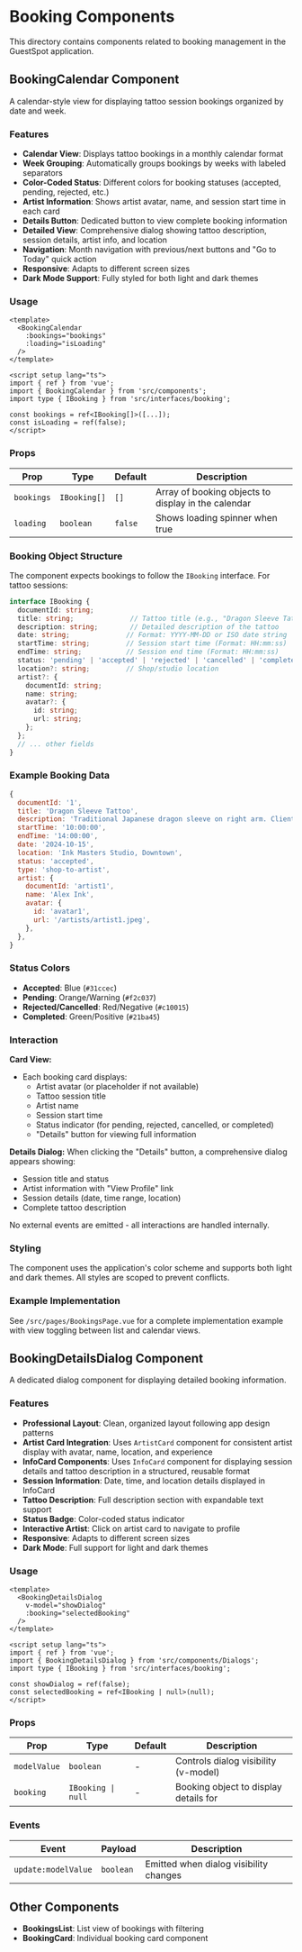 # Booking Components

This directory contains components related to booking management in the GuestSpot application.

## BookingCalendar Component

A calendar-style view for displaying tattoo session bookings organized by date and week.

### Features

- **Calendar View**: Displays tattoo bookings in a monthly calendar format
- **Week Grouping**: Automatically groups bookings by weeks with labeled separators
- **Color-Coded Status**: Different colors for booking statuses (accepted, pending, rejected, etc.)
- **Artist Information**: Shows artist avatar, name, and session start time in each card
- **Details Button**: Dedicated button to view complete booking information
- **Detailed View**: Comprehensive dialog showing tattoo description, session details, artist info, and location
- **Navigation**: Month navigation with previous/next buttons and "Go to Today" quick action
- **Responsive**: Adapts to different screen sizes
- **Dark Mode Support**: Fully styled for both light and dark themes

### Usage

```vue
<template>
  <BookingCalendar 
    :bookings="bookings" 
    :loading="isLoading" 
  />
</template>

<script setup lang="ts">
import { ref } from 'vue';
import { BookingCalendar } from 'src/components';
import type { IBooking } from 'src/interfaces/booking';

const bookings = ref<IBooking[]>([...]);
const isLoading = ref(false);
</script>
```

### Props

| Prop | Type | Default | Description |
|------|------|---------|-------------|
| `bookings` | `IBooking[]` | `[]` | Array of booking objects to display in the calendar |
| `loading` | `boolean` | `false` | Shows loading spinner when true |

### Booking Object Structure

The component expects bookings to follow the `IBooking` interface. For tattoo sessions:

```typescript
interface IBooking {
  documentId: string;
  title: string;              // Tattoo title (e.g., "Dragon Sleeve Tattoo")
  description: string;        // Detailed description of the tattoo
  date: string;              // Format: YYYY-MM-DD or ISO date string
  startTime: string;         // Session start time (Format: HH:mm:ss)
  endTime: string;           // Session end time (Format: HH:mm:ss)
  status: 'pending' | 'accepted' | 'rejected' | 'cancelled' | 'completed';
  location?: string;         // Shop/studio location
  artist?: {
    documentId: string;
    name: string;
    avatar?: {
      id: string;
      url: string;
    };
  };
  // ... other fields
}
```

### Example Booking Data

```javascript
{
  documentId: '1',
  title: 'Dragon Sleeve Tattoo',
  description: 'Traditional Japanese dragon sleeve on right arm. Client wants vibrant colors with detailed scales and clouds.',
  startTime: '10:00:00',
  endTime: '14:00:00',
  date: '2024-10-15',
  location: 'Ink Masters Studio, Downtown',
  status: 'accepted',
  type: 'shop-to-artist',
  artist: {
    documentId: 'artist1',
    name: 'Alex Ink',
    avatar: {
      id: 'avatar1',
      url: '/artists/artist1.jpeg',
    },
  },
}
```

### Status Colors

- **Accepted**: Blue (`#31ccec`)
- **Pending**: Orange/Warning (`#f2c037`)
- **Rejected/Cancelled**: Red/Negative (`#c10015`)
- **Completed**: Green/Positive (`#21ba45`)

### Interaction

**Card View:**
- Each booking card displays:
  - Artist avatar (or placeholder if not available)
  - Tattoo session title
  - Artist name
  - Session start time
  - Status indicator (for pending, rejected, cancelled, or completed)
  - "Details" button for viewing full information

**Details Dialog:**
When clicking the "Details" button, a comprehensive dialog appears showing:
- Session title and status
- Artist information with "View Profile" link
- Session details (date, time range, location)
- Complete tattoo description

No external events are emitted - all interactions are handled internally.

### Styling

The component uses the application's color scheme and supports both light and dark themes. All styles are scoped to prevent conflicts.

### Example Implementation

See `/src/pages/BookingsPage.vue` for a complete implementation example with view toggling between list and calendar views.

## BookingDetailsDialog Component

A dedicated dialog component for displaying detailed booking information.

### Features

- **Professional Layout**: Clean, organized layout following app design patterns
- **Artist Card Integration**: Uses `ArtistCard` component for consistent artist display with avatar, name, location, and experience
- **InfoCard Components**: Uses `InfoCard` component for displaying session details and tattoo description in a structured, reusable format
- **Session Information**: Date, time, and location details displayed in InfoCard
- **Tattoo Description**: Full description section with expandable text support
- **Status Badge**: Color-coded status indicator
- **Interactive Artist**: Click on artist card to navigate to profile
- **Responsive**: Adapts to different screen sizes
- **Dark Mode**: Full support for light and dark themes

### Usage

```vue
<template>
  <BookingDetailsDialog
    v-model="showDialog"
    :booking="selectedBooking"
  />
</template>

<script setup lang="ts">
import { ref } from 'vue';
import { BookingDetailsDialog } from 'src/components/Dialogs';
import type { IBooking } from 'src/interfaces/booking';

const showDialog = ref(false);
const selectedBooking = ref<IBooking | null>(null);
</script>
```

### Props

| Prop | Type | Default | Description |
|------|------|---------|-------------|
| `modelValue` | `boolean` | - | Controls dialog visibility (v-model) |
| `booking` | `IBooking \| null` | - | Booking object to display details for |

### Events

| Event | Payload | Description |
|-------|---------|-------------|
| `update:modelValue` | `boolean` | Emitted when dialog visibility changes |

## Other Components

- **BookingsList**: List view of bookings with filtering
- **BookingCard**: Individual booking card component

